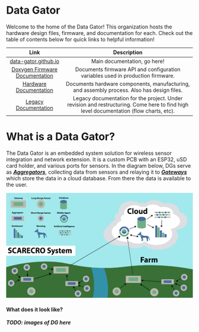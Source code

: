 # Data Gator

Welcome to the home of the Data Gator! This organization hosts the hardware design files, firmware, and documentation for each. Check out the table of contents below for quick links
to helpful information!


| Link | Description |
| :---: | :---: | 
| [data-gator.github.io](https://data-gator.github.io) | Main documentation, go here! | 
| [Doxygen Firmware Documentation](https://data-gator.github.io/doxygen_firmware_docs/) | Documents firmware API and configuration variables used in production firmware. |
| [Hardware Documentation](https://data-gator.github.io/Hardware)| Documents hardware components, manufacturing, and assembly process. Also has design files. |
| [Legacy Documentation](/profile/documentation/README.md) | Legacy documentation for the project. Under revision and restructuring. Come here to find high level documentation (flow charts, etc). |


# What is a Data Gator?

The Data Gator is an embedded system solution for wireless sensor integration and network extension. It is a custom PCB with an ESP32, uSD card holder, and various ports for sensors. In the diagram below, DGs serve as [_**Aggregators**_](https://github.com/Project-VineHeart/scarecro#aggregator), collecting data from sensors and relaying it to [_**Gateways**_](https://github.com/Project-VineHeart/scarecro#gateway) which store the data in a cloud database. From there the data is available to the user.

![SCARECRO System Architecture](./images/diagram_overview.png)


#### What does it look like?

_**TODO: images of DG here**_
